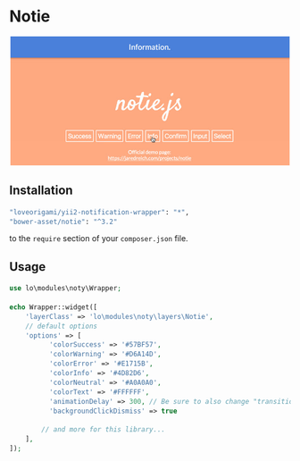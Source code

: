 # Notie
!["Notie"](img/notie.jpg)

Installation
--------

```bash
"loveorigami/yii2-notification-wrapper": "*",
"bower-asset/notie": "^3.2"
```

to the ```require``` section of your `composer.json` file.


Usage
-----

```php
use lo\modules\noty\Wrapper;

echo Wrapper::widget([
    'layerClass' => 'lo\modules\noty\layers\Notie',
    // default options
    'options' => [
          'colorSuccess' => '#57BF57',
          'colorWarning' => '#D6A14D',
          'colorError' => '#E1715B',
          'colorInfo' => '#4D82D6',
          'colorNeutral' => '#A0A0A0',
          'colorText' => '#FFFFFF',
          'animationDelay' => 300, // Be sure to also change "transition: all 0.3s ease" variable in .scss file
          'backgroundClickDismiss' => true

        // and more for this library...
    ],
]);

```
